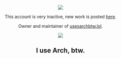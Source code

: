 <p align="center">
    <a href="https://www.last.fm/user/Spencer-0003"><img src="https://lastfm-recently-played.vercel.app/api?user=Spencer-0003&count=1"/></a>
</p>

<p align="center">This account is very inactive, new work is posted <a href="https://git.usesarchbtw.lol/Spencer">here</a>.</p>
<p align="center">Owner and maintainer of <a href="https://usesarchbtw.lol">usesarchbtw.lol</a>.</p>

<p align="center">
    <a href="https://wakatime.com/@3920914e-10af-4d83-8c9a-7df756ee968c"><img src="https://wakatime.com/badge/user/3920914e-10af-4d83-8c9a-7df756ee968c.svg"/></a>
    <h2 align="center">I use Arch, btw.</h2>
</p>
